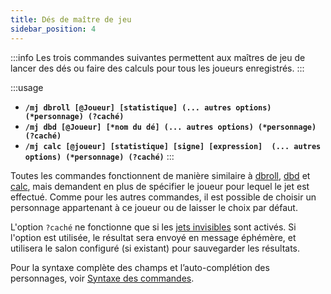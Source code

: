 ```yaml
---
title: Dés de maître de jeu
sidebar_position: 4
---
```

:::info
Les trois commandes suivantes permettent aux maîtres de jeu de lancer des dés ou faire des calculs pour tous les joueurs enregistrés.
:::

:::usage
- **`/mj dbroll [@Joueur] [statistique] (... autres options) (*personnage) (?caché)`**
- **`/mj dbd [@Joueur] [*nom du dé] (... autres options) (*personnage) (?caché)`**
- **`/mj calc [@joueur] [statistique] [signe] [expression]  (... autres options) (*personnage) (?caché)`**
:::

Toutes les commandes fonctionnent de manière similaire à [dbroll](./dice.mdx#dbroll-dbroll), [dbd](./dice.mdx#dbd-dbd) et [calc](./calc.mdx#basé-sur-des-statistiques-calc), mais demandent en plus de spécifier le joueur pour lequel le jet est effectué. Comme pour les autres commandes, il est possible de choisir un personnage appartenant à ce joueur ou de laisser le choix par défaut.

L'option `?caché` ne fonctionne que si les [jets invisibles](../../config/threads.md#jets-invisibles) sont activés. Si l'option est utilisée, le résultat sera envoyé en message éphémère, et utilisera le salon configuré (si existant) pour sauvegarder les résultats.

Pour la syntaxe complète des champs et l’auto-complétion des personnages, voir [Syntaxe des commandes](../../introduction/format.md).

